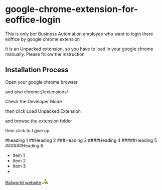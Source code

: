 # google-chrome-extension-for-eoffice-login
This is only bor Business Automation employee who want to login there eoffice by google chrome extension

It is an Unpacked extension, so you have to load in your google chrome manually.
Please follow the instruction

## Installation Process

Open your google chrome browser

and also chrome://extensions/

Check the Developer Mode

then click Load Unpacked Extension

and browse the extension folder

then click to I give up


#heading 1
##Heading 2
###Heading 3
####Heading 4
#####Heading 5
######Heading 6

* Item 1
* Item 2
* Item 3
* 
[Batworld website](http:/www.batworld.com)
![Icon](https://raw.githubusercontent.com/AnowarCST/google-chrome-extension-for-eoffice-login/master/app/icon.png "টাইটেল")
